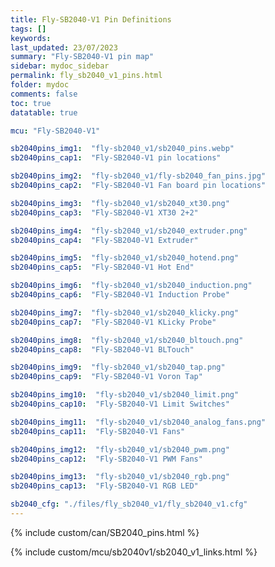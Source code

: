 ```yaml
---
title: Fly-SB2040-V1 Pin Definitions
tags: []
keywords: 
last_updated: 23/07/2023
summary: "Fly-SB2040-V1 pin map"
sidebar: mydoc_sidebar
permalink: fly_sb2040_v1_pins.html
folder: mydoc
comments: false
toc: true
datatable: true

mcu: "Fly-SB2040-V1"

sb2040pins_img1:  "fly-sb2040_v1/sb2040_pins.webp"
sb2040pins_cap1:  "Fly-SB2040-V1 pin locations" 

sb2040pins_img2:  "fly-sb2040_v1/fly-sb2040_fan_pins.jpg"
sb2040pins_cap2:  "Fly-SB2040-V1 Fan board pin locations" 

sb2040pins_img3:  "fly-sb2040_v1/sb2040_xt30.png"
sb2040pins_cap3:  "Fly-SB2040-V1 XT30 2+2" 

sb2040pins_img4:  "fly-sb2040_v1/sb2040_extruder.png"
sb2040pins_cap4:  "Fly-SB2040-V1 Extruder" 

sb2040pins_img5:  "fly-sb2040_v1/sb2040_hotend.png"
sb2040pins_cap5:  "Fly-SB2040-V1 Hot End" 

sb2040pins_img6:  "fly-sb2040_v1/sb2040_induction.png"
sb2040pins_cap6:  "Fly-SB2040-V1 Induction Probe" 

sb2040pins_img7:  "fly-sb2040_v1/sb2040_klicky.png"
sb2040pins_cap7:  "Fly-SB2040-V1 KLicky Probe" 

sb2040pins_img8:  "fly-sb2040_v1/sb2040_bltouch.png"
sb2040pins_cap8:  "Fly-SB2040-V1 BLTouch" 

sb2040pins_img9:  "fly-sb2040_v1/sb2040_tap.png"
sb2040pins_cap9:  "Fly-SB2040-V1 Voron Tap" 

sb2040pins_img10:  "fly-sb2040_v1/sb2040_limit.png"
sb2040pins_cap10:  "Fly-SB2040-V1 Limit Switches" 

sb2040pins_img11:  "fly-sb2040_v1/sb2040_analog_fans.png"
sb2040pins_cap11:  "Fly-SB2040-V1 Fans" 

sb2040pins_img12:  "fly-sb2040_v1/sb2040_pwm.png"
sb2040pins_cap12:  "Fly-SB2040-V1 PWM Fans" 

sb2040pins_img13:  "fly-sb2040_v1/sb2040_rgb.png"
sb2040pins_cap13:  "Fly-SB2040-V1 RGB LED" 

sb2040_cfg: "./files/fly_sb2040_v1/fly_sb2040_v1.cfg"
---
```


{% include custom/can/SB2040_pins.html %}

{% include custom/mcu/sb2040v1/sb2040_v1_links.html %}
